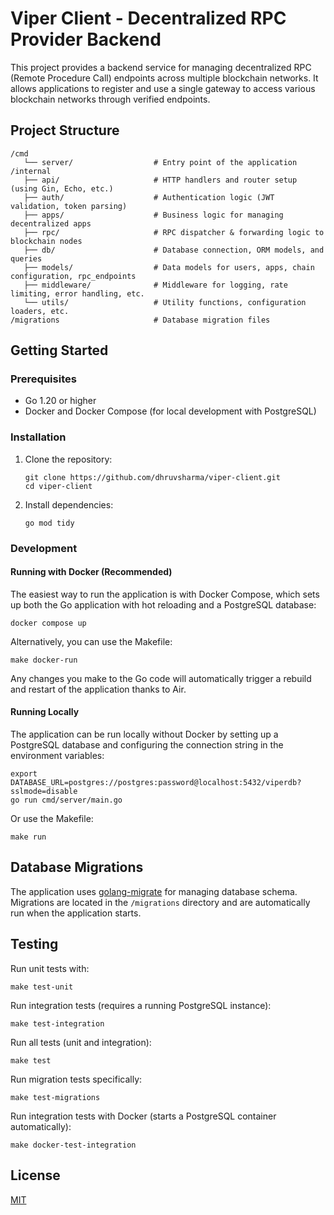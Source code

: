 # Viper Client - Decentralized RPC Provider Backend

This project provides a backend service for managing decentralized RPC (Remote Procedure Call) endpoints across multiple blockchain networks. It allows applications to register and use a single gateway to access various blockchain networks through verified endpoints.

## Project Structure

```
/cmd
   └── server/                  # Entry point of the application
/internal
   ├── api/                     # HTTP handlers and router setup (using Gin, Echo, etc.)
   ├── auth/                    # Authentication logic (JWT validation, token parsing)
   ├── apps/                    # Business logic for managing decentralized apps
   ├── rpc/                     # RPC dispatcher & forwarding logic to blockchain nodes
   ├── db/                      # Database connection, ORM models, and queries
   ├── models/                  # Data models for users, apps, chain configuration, rpc_endpoints
   ├── middleware/              # Middleware for logging, rate limiting, error handling, etc.
   └── utils/                   # Utility functions, configuration loaders, etc.
/migrations                     # Database migration files
```

## Getting Started

### Prerequisites

- Go 1.20 or higher
- Docker and Docker Compose (for local development with PostgreSQL)

### Installation

1. Clone the repository:
   ```
   git clone https://github.com/dhruvsharma/viper-client.git
   cd viper-client
   ```

2. Install dependencies:
   ```
   go mod tidy
   ```

### Development

#### Running with Docker (Recommended)

The easiest way to run the application is with Docker Compose, which sets up both the Go application with hot reloading and a PostgreSQL database:

```
docker compose up
```

Alternatively, you can use the Makefile:

```
make docker-run
```

Any changes you make to the Go code will automatically trigger a rebuild and restart of the application thanks to Air.

#### Running Locally

The application can be run locally without Docker by setting up a PostgreSQL database and configuring the connection string in the environment variables:

```
export DATABASE_URL=postgres://postgres:password@localhost:5432/viperdb?sslmode=disable
go run cmd/server/main.go
```

Or use the Makefile:

```
make run
```

## Database Migrations

The application uses [golang-migrate](https://github.com/golang-migrate/migrate) for managing database schema. Migrations are located in the `/migrations` directory and are automatically run when the application starts.

## Testing

Run unit tests with:

```
make test-unit
```

Run integration tests (requires a running PostgreSQL instance):

```
make test-integration
```

Run all tests (unit and integration):

```
make test
```

Run migration tests specifically:

```
make test-migrations
```

Run integration tests with Docker (starts a PostgreSQL container automatically):

```
make docker-test-integration
```

## License

[MIT](LICENSE)
